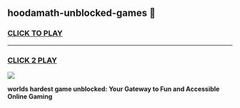 
## hoodamath-unblocked-games 👋
<h3>
<a href="https://premium.freeplayer.one?title=hoodamath-unblocked-games&ref=14F">CLICK TO PLAY</a></h3>
<hr>

<h3>
<a href="https://premium.freeplayer.one?title=hoodamath-unblocked-games&ref=14F">CLICK 2 PLAY</a>
  
</h3>

<a href="https://premium.freeplayer.one?title=hoodamath-unblocked-games&ref=12F/"><img src="https://clearcache.store/games.png"></a>


**worlds hardest game unblocked: Your Gateway to Fun and Accessible Online Gaming**
